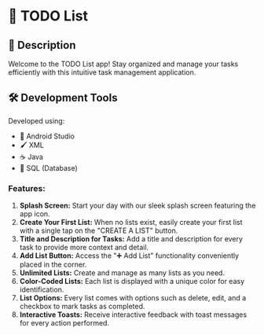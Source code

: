 # 📝 TODO List

## 📱 Description

Welcome to the TODO List app! Stay organized and manage your tasks efficiently with this intuitive task management application.

## 🛠️ Development Tools

Developed using:

- 📱 Android Studio
- 🖌️ XML
- ☕ Java
- 💾 SQL (Database)

### Features:

1. **Splash Screen:** Start your day with our sleek splash screen featuring the app icon.
2. **Create Your First List:** When no lists exist, easily create your first list with a single tap on the "CREATE A LIST" button.
3. **Title and Description for Tasks:** Add a title and description for every task to provide more context and detail.
4. **Add List Button:** Access the "➕ Add List" functionality conveniently placed in the corner.
5. **Unlimited Lists:** Create and manage as many lists as you need.
6. **Color-Coded Lists:** Each list is displayed with a unique color for easy identification.
7. **List Options:** Every list comes with options such as delete, edit, and a checkbox to mark tasks as completed.
8. **Interactive Toasts:** Receive interactive feedback with toast messages for every action performed.
